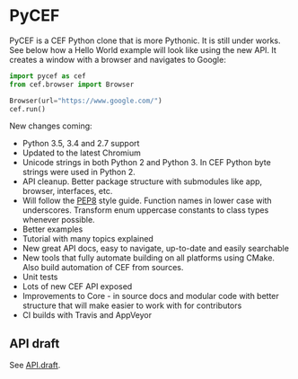 # PyCEF

PyCEF is a CEF Python clone that is more Pythonic. It is still under
works. See below how a Hello World example will look like using the
new API. It creates a window with a browser and navigates to Google:

```python
import pycef as cef
from cef.browser import Browser

Browser(url="https://www.google.com/")
cef.run()
```

New changes coming:
* Python 3.5, 3.4 and 2.7 support
* Updated to the latest Chromium
* Unicode strings in both Python 2 and Python 3. In CEF Python byte
  strings were used in Python 2.
* API cleanup. Better package structure with submodules like app,
  browser, interfaces, etc.
* Will follow the [PEP8](https://www.python.org/dev/peps/pep-0008/)
  style guide. Function names in lower case with underscores. Transform
  enum uppercase constants to class types whenever possible.
* Better examples
* Tutorial with many topics explained
* New great API docs, easy to navigate, up-to-date and easily searchable
* New tools that fully automate building on all platforms using CMake.
  Also build automation of CEF from sources.
* Unit tests
* Lots of new CEF API exposed
* Improvements to Core - in source docs and modular code with better
  structure that will make easier to work with for contributors
* CI builds with Travis and AppVeyor

## API draft

See [API.draft](API.draft).
